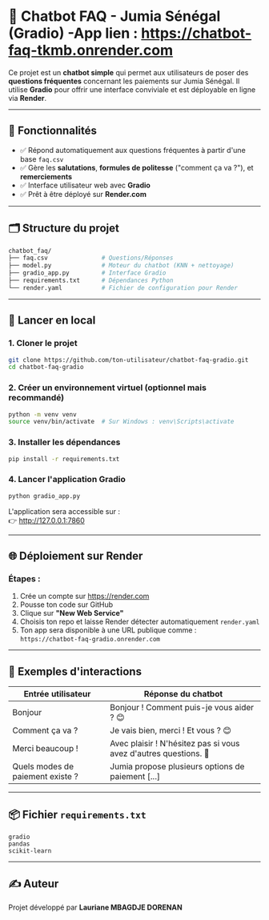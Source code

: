 # 🤖 Chatbot FAQ - Jumia Sénégal (Gradio) -App lien : https://chatbot-faq-tkmb.onrender.com

Ce projet est un **chatbot simple** qui permet aux utilisateurs de poser des **questions fréquentes** concernant les paiements sur Jumia Sénégal. Il utilise **Gradio** pour offrir une interface conviviale et est déployable en ligne via **Render**.

---

## 🎯 Fonctionnalités

- ✅ Répond automatiquement aux questions fréquentes à partir d'une base `faq.csv`
- ✅ Gère les **salutations**, **formules de politesse** ("comment ça va ?"), et **remerciements**
- ✅ Interface utilisateur web avec **Gradio**
- ✅ Prêt à être déployé sur **Render.com**

---

## 🗂️ Structure du projet

```bash
chatbot_faq/
├── faq.csv               # Questions/Réponses
├── model.py              # Moteur du chatbot (KNN + nettoyage)
├── gradio_app.py         # Interface Gradio
├── requirements.txt      # Dépendances Python
└── render.yaml           # Fichier de configuration pour Render
```

---

## 🚀 Lancer en local

### 1. Cloner le projet

```bash
git clone https://github.com/ton-utilisateur/chatbot-faq-gradio.git
cd chatbot-faq-gradio
```

### 2. Créer un environnement virtuel (optionnel mais recommandé)

```bash
python -m venv venv
source venv/bin/activate  # Sur Windows : venv\Scripts\activate
```

### 3. Installer les dépendances

```bash
pip install -r requirements.txt
```

### 4. Lancer l'application Gradio

```bash
python gradio_app.py
```

L'application sera accessible sur :  
👉 http://127.0.0.1:7860

---

## 🌐 Déploiement sur Render

### Étapes :

1. Crée un compte sur https://render.com
2. Pousse ton code sur GitHub
3. Clique sur **"New Web Service"**
4. Choisis ton repo et laisse Render détecter automatiquement `render.yaml`
5. Ton app sera disponible à une URL publique comme :  
   `https://chatbot-faq-gradio.onrender.com`

---

## 💬 Exemples d'interactions

| Entrée utilisateur              | Réponse du chatbot                                                |
|---------------------------------|--------------------------------------------------------------------|
| Bonjour                         | Bonjour ! Comment puis-je vous aider ? 😊                         |
| Comment ça va ?                 | Je vais bien, merci ! Et vous ? 😊                                 |
| Merci beaucoup !                | Avec plaisir ! N'hésitez pas si vous avez d'autres questions. 🙏   |
| Quels modes de paiement existe ? | Jumia propose plusieurs options de paiement [...]                 |

---

## 📦 Fichier `requirements.txt`

```
gradio
pandas
scikit-learn
```

---

## ✍️ Auteur

Projet développé par **Lauriane MBAGDJE DORENAN**  

